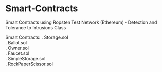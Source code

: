 # Smart-Contracts
Smart Contracts using Ropsten Test Network (Ethereum) - Detection and Tolerance to Intrusions Class

Smart Contracts:
. Storage.sol  
. Ballot.sol  
. Owner.sol  
. Faucet.sol  
. SimpleStorage.sol  
. RockPaperScissor.sol  
